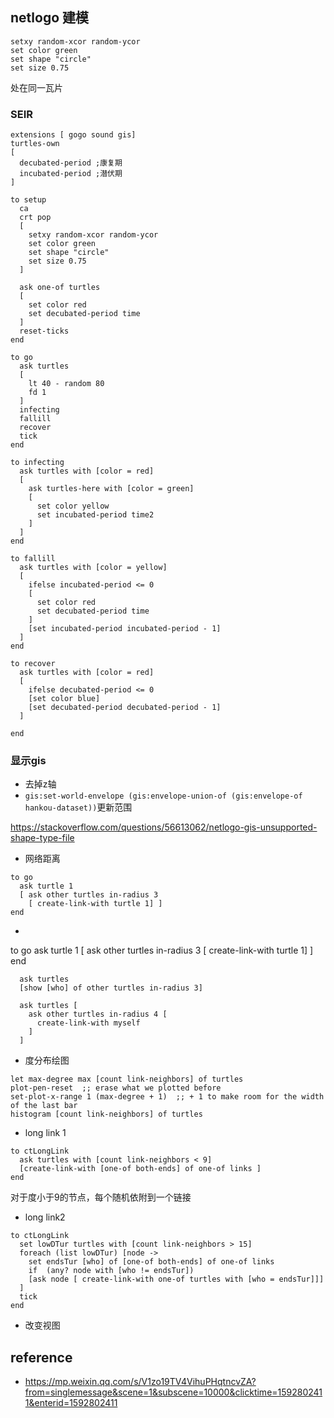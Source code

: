 ## netlogo 建模



    setxy random-xcor random-ycor
    set color green
    set shape "circle"
    set size 0.75
处在同一瓦片

### SEIR

```netlogo
extensions [ gogo sound gis]
turtles-own
[
  decubated-period ;康复期
  incubated-period ;潜伏期
]

to setup
  ca
  crt pop
  [
    setxy random-xcor random-ycor
    set color green
    set shape "circle"
    set size 0.75
  ]

  ask one-of turtles
  [
    set color red
    set decubated-period time
  ]
  reset-ticks
end

to go
  ask turtles
  [
    lt 40 - random 80
    fd 1
  ]
  infecting
  fallill
  recover
  tick
end

to infecting
  ask turtles with [color = red]
  [
    ask turtles-here with [color = green]
    [
      set color yellow
      set incubated-period time2
    ]
  ]
end

to fallill
  ask turtles with [color = yellow]
  [
    ifelse incubated-period <= 0
    [
      set color red
      set decubated-period time
    ]
    [set incubated-period incubated-period - 1]
  ]
end

to recover
  ask turtles with [color = red]
  [
    ifelse decubated-period <= 0
    [set color blue]
    [set decubated-period decubated-period - 1]
  ]

end
```





### 显示gis

* 去掉z轴
* `gis:set-world-envelope (gis:envelope-union-of (gis:envelope-of hankou-dataset))`更新范围

https://stackoverflow.com/questions/56613062/netlogo-gis-unsupported-shape-type-file



*  网络距离

```netlogo
to go
  ask turtle 1
  [ ask other turtles in-radius 3
    [ create-link-with turtle 1] ]
end 
```



* 

to go
  ask turtle 1
  [ ask other turtles in-radius 3
    [ create-link-with turtle 1] ]
end 

```netlogo
  ask turtles
  [show [who] of other turtles in-radius 3]
```

```netlogo
  ask turtles [
    ask other turtles in-radius 4 [
      create-link-with myself
    ]
  ]
```

* 度分布绘图

```netlogo
let max-degree max [count link-neighbors] of turtles
plot-pen-reset  ;; erase what we plotted before
set-plot-x-range 1 (max-degree + 1)  ;; + 1 to make room for the width of the last bar
histogram [count link-neighbors] of turtles
```

* long link 1

```netlogo
to ctLongLink
  ask turtles with [count link-neighbors < 9]
  [create-link-with [one-of both-ends] of one-of links ]
end
```

对于度小于9的节点，每个随机依附到一个链接

* long link2 

```netlogo
to ctLongLink
  set lowDTur turtles with [count link-neighbors > 15]
  foreach (list lowDTur) [node -> 
    set endsTur [who] of [one-of both-ends] of one-of links
    if  (any? node with [who != endsTur])
    [ask node [ create-link-with one-of turtles with [who = endsTur]]]
  ]
  tick
end
```



* 改变视图



## reference

* https://mp.weixin.qq.com/s/V1zo19TV4VihuPHqtncvZA?from=singlemessage&scene=1&subscene=10000&clicktime=1592802411&enterid=1592802411